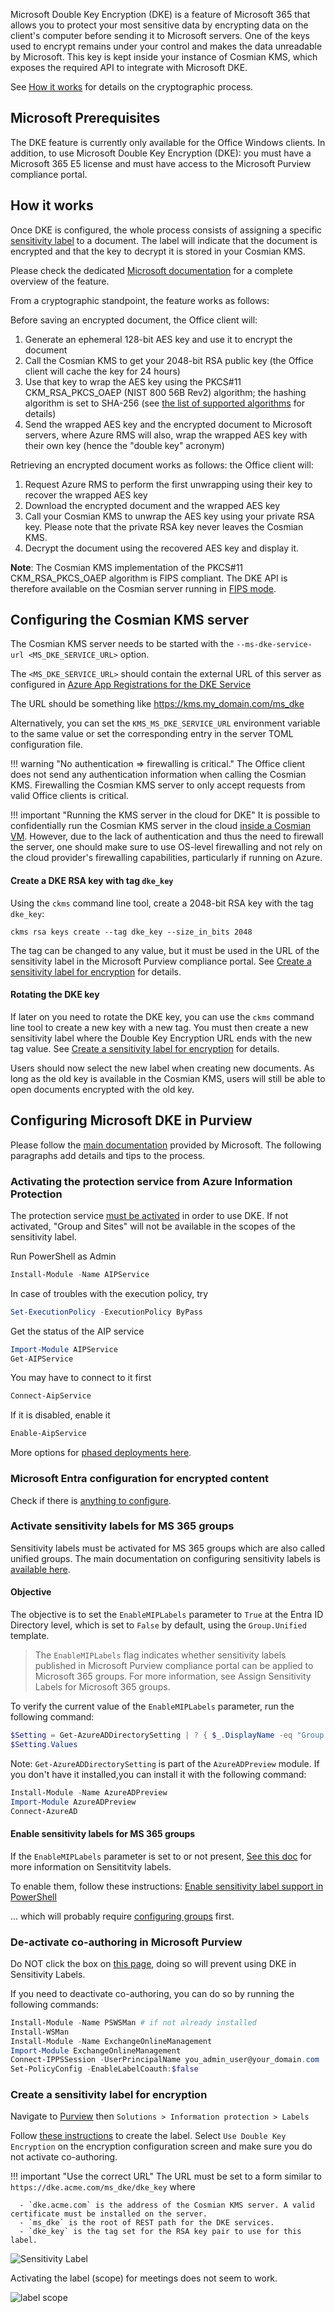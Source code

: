Microsoft Double Key Encryption (DKE) is a feature of Microsoft 365 that allows you to protect your
most sensitive
data by encrypting data on the client's computer before sending it to Microsoft servers.
One of the keys used to encrypt remains under your control and makes the data unreadable by
Microsoft. This key is kept
inside your instance of Cosmian KMS, which exposes the required API to integrate with Microsoft DKE.

See [How it works](#how-it-works) for details on the cryptographic process.

## Microsoft Prerequisites

The DKE feature is currently only available for the Office Windows clients. In addition, to use
Microsoft
Double Key Encryption (DKE): you must have a Microsoft 365 E5 license and must have access to the
Microsoft Purview compliance portal.

## How it works

Once DKE is configured, the whole process consists of assigning a
specific [sensitivity label](https://learn.microsoft.com/en-gb/purview/create-sensitivity-labels#create-and-configure-sensitivity-labels)
to a document. The label will indicate that the document is encrypted and that the key to decrypt it
is stored in your
Cosmian KMS.

Please check the
dedicated [Microsoft documentation](https://learn.microsoft.com/en-us/purview/double-key-encryption)
for a complete overview of the feature.

From a cryptographic standpoint, the feature works as follows:

Before saving an encrypted document, the Office client will:

1. Generate an ephemeral 128-bit AES key and use it to encrypt the document
2. Call the Cosmian KMS to get your 2048-bit RSA public key (the Office client will cache the key
   for 24 hours)
3. Use that key to wrap the AES key using the PKCS#11 CKM_RSA_PKCS_OAEP (NIST 800 56B Rev2)
   algorithm; the hashing
   algorithm is set to SHA-256 (see [the list of supported algorithms](../algorithms.md) for
   details)
4. Send the wrapped AES key and the encrypted document to Microsoft servers, where Azure RMS will
   also, wrap the
   wrapped AES key with their own key (hence the "double key" acronym)

Retrieving an encrypted document works as follows: the Office client will:

1. Request Azure RMS to perform the first unwrapping using their key to recover the wrapped AES key
2. Download the encrypted document and the wrapped AES key
3. Call your Cosmian KMS to unwrap the AES key using your private RSA key. Please note
   that the private RSA key never leaves the Cosmian KMS.
4. Decrypt the document using the recovered AES key and display it.

**Note**: The Cosmian KMS implementation of the PKCS#11 CKM_RSA_PKCS_OAEP algorithm is FIPS
compliant. The DKE
API is therefore available on the Cosmian server running in [FIPS mode](../fips.md).

## Configuring the Cosmian KMS server

The Cosmian KMS server needs to be started with the `--ms-dke-service-url <MS_DKE_SERVICE_URL>`
option.

The `<MS_DKE_SERVICE_URL>` should contain the external URL of this server as configured
in [Azure App Registrations
for the DKE Service](https://learn.microsoft.com/en-us/purview/double-key-encryption-setup#register-your-key-store)

The URL should be something like <https://kms.my_domain.com/ms_dke>

Alternatively, you can set the `KMS_MS_DKE_SERVICE_URL` environment variable to the same value or
set the
corresponding entry in the server TOML configuration file.

!!! warning "No authentication => firewalling is critical."
The Office client does not send any authentication information when calling the Cosmian KMS.
Firewalling the
Cosmian KMS server to only accept requests from valid Office clients is critical.

!!! important "Running the KMS server in the cloud for DKE"
It is possible to confidentially run the Cosmian KMS server in the cloud [inside a
Cosmian VM](../zero_trust.md). However, due to the lack of authentication and thus the need to
firewall the server,
one should make sure to use OS-level firewalling and not rely on the cloud provider's firewalling
capabilities,
particularly if running on Azure.

#### Create a DKE RSA key with tag `dke_key`

Using the `ckms` command line tool, create a 2048-bit RSA key with the tag `dke_key`:

```shell
ckms rsa keys create --tag dke_key --size_in_bits 2048
```

The tag can be changed to any value, but it must be used in the URL of the sensitivity label in the
Microsoft Purview
compliance portal.
See [Create a sensitivity label for encryption](#create-a-sensitivity-label-for-encryption) for
details.

#### Rotating the DKE key

If later on you need to rotate the DKE key, you can use the `ckms` command line tool to create a new
key with a new tag.
You must then create a new sensitivity label where the Double Key Encryption URL ends with the new
tag value.
See [Create a sensitivity label for encryption](#create-a-sensitivity-label-for-encryption) for
details.

Users should now select the new label when creating new documents.
As long as the old key is available in the Cosmian KMS, users will still be able to open documents
encrypted with the
old key.

## Configuring Microsoft DKE in Purview

Please follow
the [main documentation](https://learn.microsoft.com/en-us/purview/double-key-encryption-setup)
provided by Microsoft. The following paragraphs add details and tips to the process.

### Activating the protection service from Azure Information Protection

The protection
service [must be activated](https://learn.microsoft.com/en-us/azure/information-protection/activate-service)
in order to
use DKE.
If not activated, "Group and Sites" will not be available in the scopes of the sensitivity label.

Run PowerShell as Admin

 ```powershell
 Install-Module -Name AIPService
 ```

In case of troubles with the execution policy, try

 ```powershell
 Set-ExecutionPolicy -ExecutionPolicy ByPass
 ```

Get the status of the AIP service

 ```powershell
 Import-Module AIPService
 Get-AIPService
 ```

You may have to connect to it first

 ```powershell
 Connect-AipService
 ```

If it is disabled, enable it

 ```powershell
 Enable-AipService
 ```

More options for [phased deployments
here](https://learn.microsoft.com/en-us/azure/information-protection/activate-service#configuring-onboarding-controls-for-a-phased-deployment).

### Microsoft Entra configuration for encrypted content

Check if there
is [anything to configure](https://learn.microsoft.com/en-gb/purview/encryption-azure-ad-configuration).

### Activate sensitivity labels for MS 365 groups

Sensitivity labels must be activated for MS 365 groups which are also called unified groups.
The main documentation on configuring sensitivity labels
is [available here](https://learn.microsoft.com/en-gb/purview/encryption-sensitivity-labels).

#### Objective

The objective is to set the `EnableMIPLabels` parameter to `True` at the Entra ID Directory level,
which is set to `False` by default, using the `Group.Unified` template.

> The `EnableMIPLabels` flag indicates whether sensitivity labels published in Microsoft Purview
> compliance portal
> can be applied to Microsoft 365 groups. For more information, see Assign Sensitivity Labels for
> Microsoft 365 groups.

To verify the current value of the `EnableMIPLabels` parameter, run the following command:

```powershell
$Setting = Get-AzureADDirectorySetting | ? { $_.DisplayName -eq "Group.Unified"}
$Setting.Values
```

Note: `Get-AzureADDirectorySetting` is part of the `AzureADPreview` module. If you don't have it
installed,you can install it with the following command:

```powershell
Install-Module -Name AzureADPreview
Import-Module AzureADPreview
Connect-AzureAD
```

#### Enable sensitivity labels for MS 365 groups

If the `EnableMIPLabels` parameter is set to or not present,
[See this doc](https://learn.microsoft.com/en-gb/purview/sensitivity-labels-teams-groups-sites#using-sensitivity-labels-for-microsoft-teams-microsoft-365-groups-and-sharepoint-sites)
for more information on Sensititvity labels.

To enable them, follow these instructions:
[Enable sensitivity label support in PowerShell](https://learn.microsoft.com/en-us/entra/identity/users/groups-assign-sensitivity-labels#enable-sensitivity-label-support-in-powershell)

... which will probably
require [configuring groups](https://learn.microsoft.com/en-us/entra/identity/users/groups-settings-cmdlets)
first.

### De-activate co-authoring in Microsoft Purview

Do NOT click the box
on [this page](https://compliance.microsoft.com/compliancesettings/co-authoring_for_files_with_sensitivity_labels),
doing so will prevent using DKE in Sensitivity Labels.

If you need to deactivate co-authoring, you can do so by running the following commands:

```powershell
Install-Module -Name PSWSMan # if not already installed
Install-WSMan
Install-Module -Name ExchangeOnlineManagement
Import-Module ExchangeOnlineManagement
Connect-IPPSSession -UserPrincipalName you_admin_user@your_domain.com
Set-PolicyConfig -EnableLabelCoauth:$false
```

### Create a sensitivity label for encryption

Navigate to [Purview](https://compliance.microsoft.com/homepage)
then `Solutions > Information protection > Labels`

Follow [these instructions](https://learn.microsoft.com/en-gb/purview/create-sensitivity-labels#create-and-configure-sensitivity-labels)
to create the label.
Select `Use Double Key Encryption` on the encryption configuration screen and make sure
you do not activate co-authoring.

!!! important "Use the correct URL"
The URL must be set to a form similar to `https://dke.acme.com/ms_dke/dke_key` where

      - `dke.acme.com` is the address of the Cosmian KMS server. A valid certificate must be installed on the server.
      - `ms_dke` is the root of REST path for the DKE services.
      - `dke_key` is the tag set for the RSA key pair to use for this label.

![Sensitivity Label](./sensitivity_label.png)

Activating the label (scope) for meetings does not seem to work.

![label scope](./label_scope.png)
